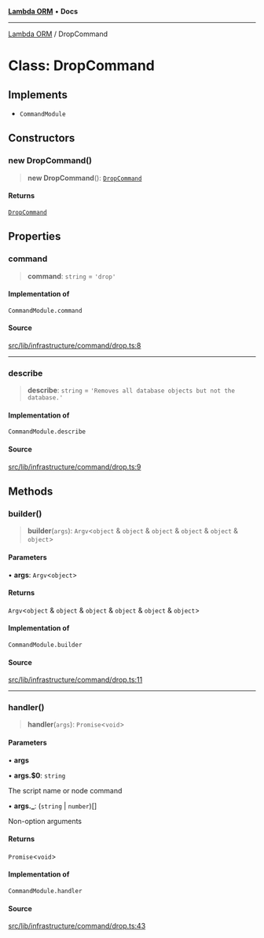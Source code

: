 [**Lambda ORM**](../README.md) • **Docs**

***

[Lambda ORM](../README.md) / DropCommand

# Class: DropCommand

## Implements

- `CommandModule`

## Constructors

### new DropCommand()

> **new DropCommand**(): [`DropCommand`](DropCommand.md)

#### Returns

[`DropCommand`](DropCommand.md)

## Properties

### command

> **command**: `string` = `'drop'`

#### Implementation of

`CommandModule.command`

#### Source

[src/lib/infrastructure/command/drop.ts:8](https://github.com/lambda-orm/lambdaorm-cli/blob/78ab04c128a3d9bf0e85700413d1f74a4878565a/src/lib/infrastructure/command/drop.ts#L8)

***

### describe

> **describe**: `string` = `'Removes all database objects but not the database.'`

#### Implementation of

`CommandModule.describe`

#### Source

[src/lib/infrastructure/command/drop.ts:9](https://github.com/lambda-orm/lambdaorm-cli/blob/78ab04c128a3d9bf0e85700413d1f74a4878565a/src/lib/infrastructure/command/drop.ts#L9)

## Methods

### builder()

> **builder**(`args`): `Argv`\<`object` & `object` & `object` & `object` & `object` & `object`\>

#### Parameters

• **args**: `Argv`\<`object`\>

#### Returns

`Argv`\<`object` & `object` & `object` & `object` & `object` & `object`\>

#### Implementation of

`CommandModule.builder`

#### Source

[src/lib/infrastructure/command/drop.ts:11](https://github.com/lambda-orm/lambdaorm-cli/blob/78ab04c128a3d9bf0e85700413d1f74a4878565a/src/lib/infrastructure/command/drop.ts#L11)

***

### handler()

> **handler**(`args`): `Promise`\<`void`\>

#### Parameters

• **args**

• **args.$0**: `string`

The script name or node command

• **args.\_**: (`string` \| `number`)[]

Non-option arguments

#### Returns

`Promise`\<`void`\>

#### Implementation of

`CommandModule.handler`

#### Source

[src/lib/infrastructure/command/drop.ts:43](https://github.com/lambda-orm/lambdaorm-cli/blob/78ab04c128a3d9bf0e85700413d1f74a4878565a/src/lib/infrastructure/command/drop.ts#L43)
